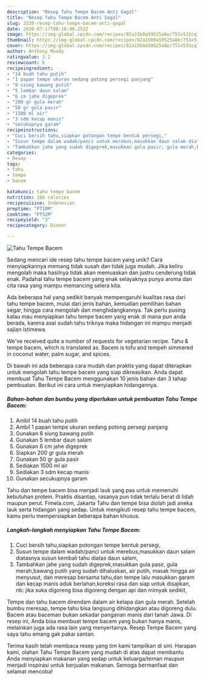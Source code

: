 ```yaml
---
description: "Resep Tahu Tempe Bacem Anti Gagal"
title: "Resep Tahu Tempe Bacem Anti Gagal"
slug: 2230-resep-tahu-tempe-bacem-anti-gagal
date: 2020-07-17T08:16:40.252Z
image: https://img-global.cpcdn.com/recipes/82a15b0a59525a8e/751x532cq70/tahu-tempe-bacem-foto-resep-utama.jpg
thumbnail: https://img-global.cpcdn.com/recipes/82a15b0a59525a8e/751x532cq70/tahu-tempe-bacem-foto-resep-utama.jpg
cover: https://img-global.cpcdn.com/recipes/82a15b0a59525a8e/751x532cq70/tahu-tempe-bacem-foto-resep-utama.jpg
author: Anthony Moody
ratingvalue: 3.2
reviewcount: 6
recipeingredient:
- "14 buah tahu putih"
- "1 papan tempe ukuran sedang potong persegi panjang"
- "8 siung bawang putih"
- "5 lembar daun salam"
- "6 cm jahe digeprek"
- "200 gr gula merah"
- "50 gr gula pasir"
- "1500 ml air"
- "3 sdm kecap manis"
- "secukupnya garam"
recipeinstructions:
- "Cuci bersih tahu,siapkan potongan tempe bentuk persegi,"
- "Susun tempe dalam wadah/panci untuk merebus,masukkan daun salam diatasnya susun kembali tahu diatas daun salam,"
- "Tambahkan jahe yang sudah digeprek,masukkan gula pasir, gula merah,bawang putih yang sudah dihaluskan, air putih, masak hingga air menyusut, dan meresap bersama tahu,dan tempe lalu masukkan garam dan kecap manis aduk berlahan,koreksi rasa dan siap untuk disajikan, nb: jika suka digoreng bisa digoreng dengan api dan mimyak sedikit,"
categories:
- Resep
tags:
- tahu
- tempe
- bacem

katakunci: tahu tempe bacem 
nutrition: 166 calories
recipecuisine: Indonesian
preptime: "PT10M"
cooktime: "PT52M"
recipeyield: "3"
recipecategory: Dinner

---
```



![Tahu Tempe Bacem](https://img-global.cpcdn.com/recipes/82a15b0a59525a8e/751x532cq70/tahu-tempe-bacem-foto-resep-utama.jpg)

Sedang mencari ide resep tahu tempe bacem yang unik? Cara menyiapkannya memang tidak susah dan tidak juga mudah. Jika keliru mengolah maka hasilnya tidak akan memuaskan dan justru cenderung tidak enak. Padahal tahu tempe bacem yang enak selayaknya punya aroma dan cita rasa yang mampu memancing selera kita.

Ada beberapa hal yang sedikit banyak mempengaruhi kualitas rasa dari tahu tempe bacem, mulai dari jenis bahan, kemudian pemilihan bahan segar, hingga cara mengolah dan menghidangkannya. Tak perlu pusing kalau mau menyiapkan tahu tempe bacem yang enak di mana pun anda berada, karena asal sudah tahu triknya maka hidangan ini mampu menjadi sajian istimewa.

We&#39;ve received quite a number of requests for vegetarian recipe. Tahu &amp; tempe bacem, which is translated as. Bacem is tofu and tempeh simmered in coconut water, palm sugar, and spices.


Di bawah ini ada beberapa cara mudah dan praktis yang dapat diterapkan untuk mengolah tahu tempe bacem yang siap dikreasikan. Anda dapat membuat Tahu Tempe Bacem menggunakan 10 jenis bahan dan 3 tahap pembuatan. Berikut ini cara untuk menyiapkan hidangannya.

<!--inarticleads1-->

##### Bahan-bahan dan bumbu yang diperlukan untuk pembuatan Tahu Tempe Bacem:

1. Ambil 14 buah tahu putih
1. Ambil 1 papan tempe ukuran sedang potong persegi panjang
1. Gunakan 8 siung bawang putih
1. Gunakan 5 lembar daun salam
1. Gunakan 6 cm jahe digeprek
1. Siapkan 200 gr gula merah
1. Gunakan 50 gr gula pasir
1. Sediakan 1500 ml air
1. Sediakan 3 sdm kecap manis
1. Gunakan secukupnya garam


Tahu dan tempe bacem bisa menjadi lauk yang pas untuk memenuhi kebutuhan protein. Praktis disantap, rasanya pun tidak terlalu berat di lidah maupun perut. Fimela.com, Jakarta Tahu dan tempe bisa diolah jadi aneka lauk serta hidangan yang sedap. Untuk mengikuti resep tahu tempe bacem, kamu perlu mempersiapkan beberapa bahan khusus. 

<!--inarticleads2-->

##### Langkah-langkah menyiapkan Tahu Tempe Bacem:

1. Cuci bersih tahu,siapkan potongan tempe bentuk persegi,
1. Susun tempe dalam wadah/panci untuk merebus,masukkan daun salam diatasnya susun kembali tahu diatas daun salam,
1. Tambahkan jahe yang sudah digeprek,masukkan gula pasir, gula merah,bawang putih yang sudah dihaluskan, air putih, masak hingga air menyusut, dan meresap bersama tahu,dan tempe lalu masukkan garam dan kecap manis aduk berlahan,koreksi rasa dan siap untuk disajikan, nb: jika suka digoreng bisa digoreng dengan api dan mimyak sedikit,


Tempe dan tahu bacem direndam dalam air kelapa dan gula merah. Setelah bumbu meresap, tempe tahu bisa langsung dihidangkan atau digoreng dulu. Bacem atau baceman bukan sekadar panganan manis dari tanah Jawa. Di resep ini, Anda bisa membuat tempe bacem yang bukan hanya manis, melainkan juga ada rasa lain yang menyertainya. Resep Tempe Bacem yang saya tahu emang gak pakai santan. 

Terima kasih telah membaca resep yang tim kami tampilkan di sini. Harapan kami, olahan Tahu Tempe Bacem yang mudah di atas dapat membantu Anda menyiapkan makanan yang sedap untuk keluarga/teman maupun menjadi inspirasi untuk berjualan makanan. Semoga bermanfaat dan selamat mencoba!
